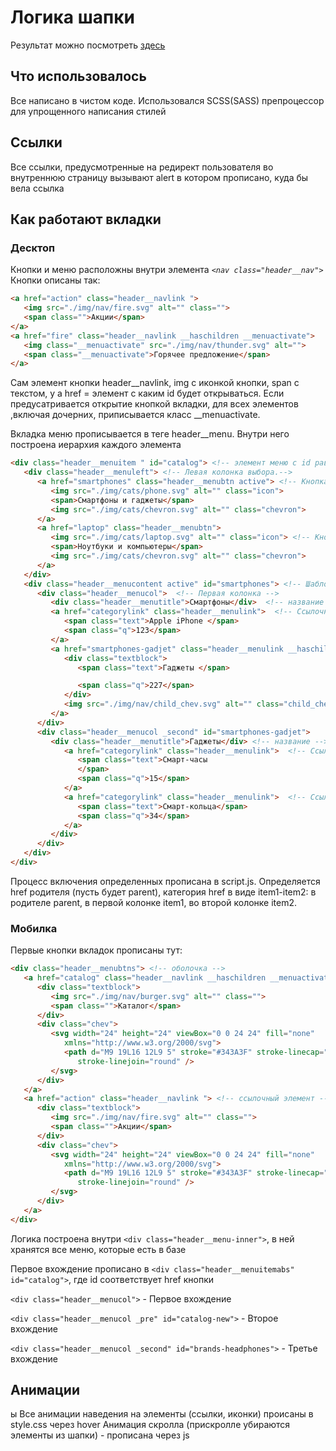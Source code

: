 # Логика шапки

Результат можно посмотреть [здесь](https://brilliantalmaz.github.io/headerlogic/)

## Что использовалось

Все написано в чистом коде. Использовался SCSS(SASS) препроцессор для упрощенного написания стилей

## Ссылки
Все ссылки, предусмотренные на редирект пользователя во внутреннюю страницу вызывают alert в котором прописано, куда бы вела ссылка

## Как работают вкладки

### Десктоп

Кнопки и меню расположны внутри элемента _`<nav class="header__nav">`_ 
Кнопки описаны так:
```html 
<a href="action" class="header__navlink ">
   <img src="./img/nav/fire.svg" alt="" class="">
   <span class="">Акции</span>  
</a>
<a href="fire" class="header__navlink __haschildren __menuactivate">
   <img class="__menuactivate" src="./img/nav/thunder.svg" alt="">
   <span class="__menuactivate">Горячее предложение</span>
</a>
```
Сам элемент кнопки header__navlink, img с иконкой кнопки, span с текстом, у a href = элемент с каким id будет открываться. Если предусатривается открытие кнопкой вкладки, для всех элементов ,включая дочерних, приписывается класс __menuactivate. 


Вкладка меню прописывается в теге header__menu. Внутри него построена иерархия каждого элемента
```html
<div class="header__menuitem " id="catalog"> <!-- элемент меню с id равным href кнопки-->
   <div class="header__menuleft"> <!-- Левая колонка выбора.-->
      <a href="smartphones" class="header__menubtn active"> <!-- Кнопка левой колонки. Первая по умолчанию включена-->
         <img src="./img/cats/phone.svg" alt="" class="icon">
         <span>Смартфоны и гаджеты</span>
         <img src="./img/cats/chevron.svg" alt="" class="chevron">
      </a>
      <a href="laptop" class="header__menubtn">
         <img src="./img/cats/laptop.svg" alt="" class="icon"> <!-- Кнопка левой колонки.-->
         <span>Ноутбуки и компьютеры</span>
         <img src="./img/cats/chevron.svg" alt="" class="chevron">
      </a>
   </div>
   <div class="header__menucontent active" id="smartphones"> <!-- Шаблон тела меню, активна всегда-->
      <div class="header__menucol">  <!-- Первая колонка -->
         <div class="header__menutitle">Смартфоны</div>  <!-- название -->
         <a href="categorylink" class="header__menulink">  <!-- Ссылочный элемент -->
            <span class="text">Apple iPhone </span>
            <span class="q">123</span>
         </a>
         <a href="smartphones-gadjet" class="header__menulink __haschildren">  <!-- Каталогочный элемент. href = ссылка на элемент второго меню. класс __haschildren отвечает будет ли ссылка каталогом, соответственно скрывать ли chevron или нет -->
            <div class="textblock">
               <span class="text">Гаджеты </span>

               <span class="q">227</span>
            </div>
            <img src="./img/nav/child_chev.svg" alt="" class="child_chev">
         </a>
      </div>
      <div class="header__menucol _second" id="smartphones-gadjet">
         <div class="header__menutitle">Гаджеты</div> <!-- название -->
            <a href="categorylink" class="header__menulink">  <!-- Ссылочный элементание -->
               <span class="text">Смарт-часы
               </span>
               <span class="q">15</span>
            </a>
            <a href="categorylink" class="header__menulink">  <!-- Ссылочный элементание -->
               <span class="text">Смарт-кольца</span>
               <span class="q">34</span>
            </a>
         </div>
      </div>
   </div>
</div>
```

Процесс включения определенных прописана в script.js. Определяется href родителя (пусть будет parent), категория href в виде item1-item2: в родителе parent, в первой колонке item1, во второй колонке item2.

### Мобилка

Первые кнопки вкладок прописаны тут:
```html 
<div class="header__menubtns"> <!-- оболочка -->
   <a href="catalog" class="header__navlink __haschildren __menuactivate"> <!-- каталогочный элемент - __haschildren. href = id следующего вхождения -->
      <div class="textblock">
         <img src="./img/nav/burger.svg" alt="" class="">
         <span class="">Каталог</span>
      </div>
      <div class="chev">
         <svg width="24" height="24" viewBox="0 0 24 24" fill="none"
            xmlns="http://www.w3.org/2000/svg">
            <path d="M9 19L16 12L9 5" stroke="#343A3F" stroke-linecap="round"
               stroke-linejoin="round" />
         </svg>
      </div>
   </a>
   <a href="action" class="header__navlink "> <!-- ссылочный элемент -->
      <div class="textblock">
         <img src="./img/nav/fire.svg" alt="" class="">
         <span class="">Акции</span>
      </div>
      <div class="chev">
         <svg width="24" height="24" viewBox="0 0 24 24" fill="none"
            xmlns="http://www.w3.org/2000/svg">
            <path d="M9 19L16 12L9 5" stroke="#343A3F" stroke-linecap="round"
               stroke-linejoin="round" />
         </svg>
      </div>
   </a>
</div>
```

Логика построена внутри  `<div class="header__menu-inner">`, в ней хранятся все меню, которые есть в базе

Первое вхождение прописано в  `<div class="header__menuitemabs" id="catalog">`, где id  соответствует href кнопки

`<div class="header__menucol">` - Первое вхождение

`<div class="header__menucol _pre" id="catalog-new">` - Второе вхождение

`<div class="header__menucol _second" id="brands-headphones">` - Третье вхождение

## Анимации
ы
Все анимации наведения на элементы (ссылки, иконки) происаны в style.css через hover
Анимация скролла (прискролле убираются элементы из шапки) - прописана через js 
